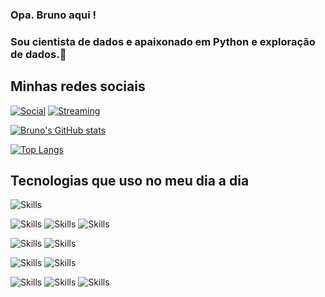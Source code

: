 ### Opa. Bruno aqui !
         

### Sou cientista de dados e apaixonado em Python e exploração de dados.👋

## Minhas redes sociais
[![Social](https://img.shields.io/badge/LinkedIn-0077B5?style=for-the-badge&logo=linkedin&logoColor=white)](https://www.linkedin.com/in/bruno-alves-ds/) [![Streaming](https://img.shields.io/badge/YouTube-FF0000?style=for-the-badge&logo=youtube&logoColor=white)](https://www.youtube.com/@brunoalves-ds)
     

[![Bruno's GitHub stats](https://github-readme-stats.vercel.app/api?username=brunoalves-ds)](https://github.com/brunoalves/github-readme-stats)


[![Top Langs](https://github-readme-stats.vercel.app/api/top-langs/?username=brunoalves-ds)](https://github.com/brunoalves-ds/github-readme-stats)
            
                    
## Tecnologias que uso no meu dia a dia         
![Skills](https://img.shields.io/badge/Python-14354C?style=for-the-badge&logo=python&logoColor=white) 

![Skills](https://img.shields.io/badge/Microsoft%20SQL%20Server-CC2927?style=for-the-badge&logo=microsoft%20sql%20server&logoColor=white) ![Skills](https://img.shields.io/badge/MongoDB-4EA94B?style=for-the-badge&logo=mongodb&logoColor=white) ![Skills](https://img.shields.io/badge/Databricks-FF3621?style=for-the-badge&logo=Databricks&logoColor=white)
         
![Skills](https://img.shields.io/badge/Microsoft_Azure-0089D6?style=for-the-badge&logo=microsoft-azure&logoColor=white) ![Skills](https://img.shields.io/badge/Azure_DevOps-0078D7?style=for-the-badge&logo=azure-devops&logoColor=white)
         
![Skills](https://img.shields.io/badge/hotjar-FD3A5C?style=for-the-badge&logo=hotjar&logoColor=white) ![Skills](https://img.shields.io/badge/TensorFlow-FF6F00?style=for-the-badge&logo=tensorflow&logoColor=white)

![Skills](https://img.shields.io/badge/Colab-F9AB00?style=for-the-badge&logo=googlecolab&color=525252) ![Skills](https://img.shields.io/badge/Visual_Studio-5C2D91?style=for-the-badge&logo=visual%20studio&logoColor=white) ![Skills](https://img.shields.io/badge/GIT-E44C30?style=for-the-badge&logo=git&logoColor=white)
          
